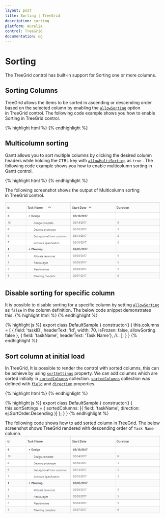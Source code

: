 ```yaml
---
layout: post
title: Sorting | TreeGrid
description: sorting
platform: Aurelia
control: TreeGrid
documentation: ug
---
```


# Sorting

The TreeGrid control has built-in support for Sorting one or more columns.

## Sorting Columns

TreeGrid allows the items to be sorted in ascending or descending order based on the selected column by enabling the [`allowSorting`](https://help.syncfusion.com/api/js/ejtreegrid#members:allowsorting) option in TreeGrid control. The following code example shows you how to enable Sorting in TreeGrid control.

{% highlight html %}
<template>
    <div style="padding:10px;">
        <ej-tree-grid 
            e-widget.bind="TreeGrid"
            id="TreeGrid"
            e-allow-sorting="true"
            >
        </ej-tree-grid>
    </div>
</template>
{% endhighlight %}

## Multicolumn sorting

Gantt allows you to sort multiple columns by clicking the desired column headers while holding the <kbd>CTRL</kbd> key with [`allowMultiSorting`](https://help.syncfusion.com/api/js/ejtreegrid#members:allowmultisorting) as `true` . The following code example shows you how to enable multicolumn sorting in Gantt control.

{% highlight html %}
<template>
    <div style="padding:10px;">
        <ej-tree-grid 
            e-widget.bind="TreeGrid"
            id="TreeGrid"
            e-allow-sorting="true"
            e-allow-multi-sorting="true"
            >
        </ej-tree-grid>
    </div>
</template>
{% endhighlight %}

The following screenshot shows the output of Multicolumn sorting in TreeGrid control.

![](Sorting_images/Sorting_multisorting.png)

## Disable sorting for specific column

It is possible to disable sorting for a specific column by setting [`allowSorting`](https://help.syncfusion.com/api/js/ejtreegrid#members:columns-allowsorting) as `false` in the column definition.
The below code snippet demonstrates this.
{% highlight html %}
<template>
    <div style="padding:10px;">
        <ej-tree-grid 
            e-widget.bind="TreeGrid"
            id="TreeGrid"
            e-allow-sorting="true"
            e-allow-multi-sorting="true"
            e-columns.bind="columns"
            >
        </ej-tree-grid>
    </div>
</template>
{% endhighlight %}

{% highlight js %}
export class DefaultSample {
    constructor() {
        this.columns = [
            { field: 'taskID', headerText: 'Id', width: 70, isFrozen: false, allowSorting: false },
            { field: 'taskName', headerText: 'Task Name'},
            //..
        ];
    }
}
{% endhighlight %}

## Sort column at initial load
In TreeGrid, It is possible to render the control with sorted columns, this can be achieve by using [`sortSettings`](https://help.syncfusion.com/api/js/ejtreegrid#members:sortsettings) property. We can add columns which are sorted initially in [`sortedColumns`](https://help.syncfusion.com/api/js/ejtreegrid#members:sortsettings-sortedcolumns) collection. [`sortedColumns`](https://help.syncfusion.com/api/js/ejtreegrid#members:sortsettings-sortedcolumns) collection was defined with [`field`](https://help.syncfusion.com/api/js/ejtreegrid#members:sortsettings-sortedcolumns-field) and [`direction`](https://help.syncfusion.com/api/js/ejtreegrid#members:sortsettings-sortedcolumns-direction) properties.

{% highlight html %}
<template>
    <div style="padding:10px;">
        <ej-tree-grid 
            e-widget.bind="TreeGrid"
            id="TreeGrid"
            e-allow-sorting="true"
            e-allow-multi-sorting="true"
            >
        </ej-tree-grid>
    </div>
</template>
{% endhighlight %}

{% highlight js %}
export class DefaultSample {
    constructor() {
        this.sortSettings = {
            sortedColumns: [{ field: 'taskName', direction: ej.SortOrder.Decending }]
        };
    }
}
{% endhighlight %}

The following code shows how to add sorted column in TreeGrid.
The below screenshot shows TreeGrid rendered with descending order of `Task Name` column.
![](Sorting_images/Sorting_sortedcolumns.png)



